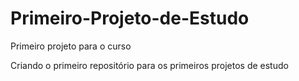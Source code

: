 # Primeiro-Projeto-de-Estudo
Primeiro projeto para o curso

Criando o primeiro repositório para os primeiros projetos de estudo
